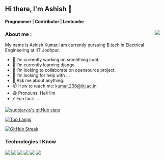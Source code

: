 ## Hi there, I'm Ashish 👋
#### Programmer | Contributor | Leetcoder 

<img align='right' src="https://img.icons8.com/material-outlined/250/000000/github.png"/>

### About me :
My name is Ashish Kumar.I am currently pursuing B.tech in Electrical Engineering at IIT Jodhpur.

- 🔭 I’m currently working on something cool.
- 🌱 I’m currently learning django.
- 👯 I’m looking to collaborate on opensource project.
- 🤔 I’m looking for help with ...
- 💬 Ask me about anything.
- 📫 How to reach me: kumar.236@iitj.ac.in
- 😄 Pronouns: He/Him
- ⚡ Fun fact: ...

[![sudojarvis's gitHub stats](https://github-readme-stats.vercel.app/api?username=sudojarvis)](https://github.com/anuraghazra/github-readme-stats)

[![Top Langs](https://github-readme-stats.vercel.app/api/top-langs/?username=sudojarvis)](https://github.com/anuraghazra/github-readme-stats)

[![GitHub Streak](https://github-readme-streak-stats.herokuapp.com/?user=sudojarvis)](https://git.io/streak-stats)

### Technologies I Know

<img src="https://img.shields.io/badge/-c%2B%2B-yellowgreen"> <img src="https://img.shields.io/badge/-python-lightgrey"> <img src="https://img.shields.io/badge/-Javascript-blue"> <img src="https://img.shields.io/badge/-HTML-yellowgreen"> <img src="https://img.shields.io/badge/-CSS-red"> <img src="https://img.shields.io/badge/-Bootstrap-green">

